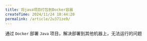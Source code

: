 ```yaml
---
title: 将java项目打包到Docker容器
createTime: 2024/11/24 18:44:28
permalink: /article/2u371ze9/
---
```


通过 `Docker` 部署 `Java` 项目，解决部署到其他机器上，无法运行的问题

<!-- more -->
